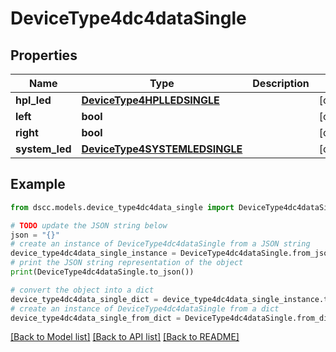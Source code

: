 # DeviceType4dc4dataSingle


## Properties

Name | Type | Description | Notes
------------ | ------------- | ------------- | -------------
**hpl_led** | [**DeviceType4HPLLEDSINGLE**](DeviceType4HPLLEDSINGLE.md) |  | [optional] 
**left** | **bool** |  | [optional] 
**right** | **bool** |  | [optional] 
**system_led** | [**DeviceType4SYSTEMLEDSINGLE**](DeviceType4SYSTEMLEDSINGLE.md) |  | [optional] 

## Example

```python
from dscc.models.device_type4dc4data_single import DeviceType4dc4dataSingle

# TODO update the JSON string below
json = "{}"
# create an instance of DeviceType4dc4dataSingle from a JSON string
device_type4dc4data_single_instance = DeviceType4dc4dataSingle.from_json(json)
# print the JSON string representation of the object
print(DeviceType4dc4dataSingle.to_json())

# convert the object into a dict
device_type4dc4data_single_dict = device_type4dc4data_single_instance.to_dict()
# create an instance of DeviceType4dc4dataSingle from a dict
device_type4dc4data_single_from_dict = DeviceType4dc4dataSingle.from_dict(device_type4dc4data_single_dict)
```
[[Back to Model list]](../README.md#documentation-for-models) [[Back to API list]](../README.md#documentation-for-api-endpoints) [[Back to README]](../README.md)


